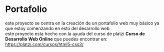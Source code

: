 # Portafolio
este proyecto se centra en la creación de un portafolio web muy básico ya que estoy comenzando en esto del desarrollo web  
este proyecto esta hecho con la ayuda del curso de platzi **Curso de Desarrollo Web Online** que puedes encontrar en: https://platzi.com/cursos/html5-css3/
